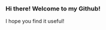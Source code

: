 ### Hi there! Welcome to my Github! 

I hope you find it useful!

<!-- Here are a few things about me you might find interesting.

- I’m currently pursuing my Master of Science education at RIT with my major in Computer Science.
- My area of educational interests are: Software Development | Data Analysis | Data Visualization | Machine Learning | Computer Vision.
- Skills:
    - Programming language: Java | Python | MATLAB | SQL | R
    - Machine Learning: Pandas | sklearn | Numpy | Matplotlib | Seaborn
    - Frameworks: Flask | Tkinter
    - Databases: SQL | MongoDB | H2 | Oracle | SimpleDB
    - Tools: Anaconda | Jupyter Notebook | R studio | Microsoft Office Suite | VSCode | WEKA
    - Personal Skills: Motivated | Team Player | Leadership | Public Speaking | Good Verbal and Written Communication
    - Languages: English | Hindi | Marathi | Konkani
- A bit more about me: www.linkedin.com/in/aartinayak2610
- How to reach me: <br />
      1. Email : aartinayak2610@gmail.com  <br />
      2. Phone : +12407826272
- My pronouns: She/Her/Hers
 -->
